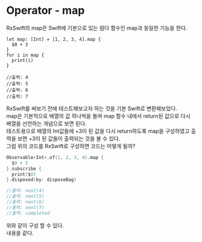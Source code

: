 # Operator - map
RxSwift의 map은 Swift에 기본으로 있는 람다 함수인 map과 동일한 기능을 한다.  

```Swif
let map: [Int] = [1, 2, 3, 4].map {
  $0 + 3
}
for i in map {
  print(i)
}

//출력: 4
//출력: 5
//출력: 6
//출력: 7
```
RxSwift를 써보기 전에 테스트해보고자 하는 것을 기본 Swift로 변환해보았다.  
map은 기본적으로 배열의 값 하나씩을 돌며 map 함수 내에서 return된 값으로 다시 배열을 선언하는 개념으로 보면 된다.  
테스트용으로 배열의 Int값들에 +3이 된 값을 다시 return하도록 map을 구성하였고 출력을 보면 +3이 된 값들이 출력되는 것을 볼 수 있다.  
그럼 위의 코드를 RxSwift로 구성하면 코드는 어떻게 될까?  

```Swift
Observable<Int>.of(1, 2, 3, 4).map {
  $0 + 3
}.subscribe {
  print($0)
}.disposed(by: disposeBag)

//출력: next(4)
//출력: next(5)
//출력: next(6)
//출력: next(7)
//출력: completed
```
위와 같이 구성 할 수 있다.  
내용을 같다.
